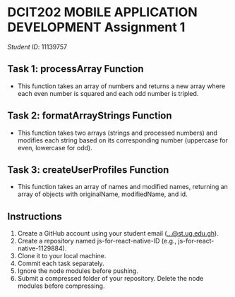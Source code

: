# DCIT202 MOBILE APPLICATION DEVELOPMENT Assignment 1

*Student ID*: 11139757

## Task 1: processArray Function
- This function takes an array of numbers and returns a new array where each even number is squared and each odd number is tripled.

## Task 2: formatArrayStrings Function
- This function takes two arrays (strings and processed numbers) and modifies each string based on its corresponding number (uppercase for even, lowercase for odd).

## Task 3: createUserProfiles Function
- This function takes an array of names and modified names, returning an array of objects with originalName, modifiedName, and id.

## Instructions
1. Create a GitHub account using your student email (...@st.ug.edu.gh).
2. Create a repository named js-for-react-native-ID (e.g., js-for-react-native-1129884).
3. Clone it to your local machine.
4. Commit each task separately.
5. Ignore the node modules before pushing.
6. Submit a compressed folder of your repository. Delete the node modules before compressing.